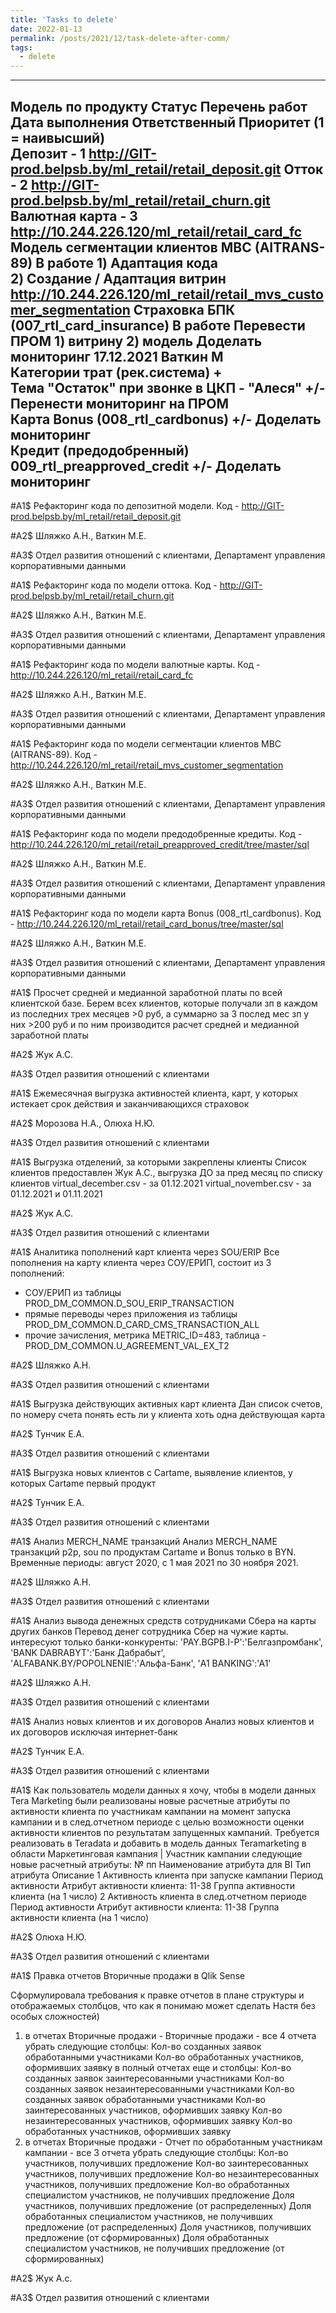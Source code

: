 ```yaml
---
title: 'Tasks to delete'
date: 2022-01-13
permalink: /posts/2021/12/task-delete-after-comm/
tags:
  - delete
---
```

----------------------------------------------
Модель по продукту	Статус	Перечень работ 	Дата выполнения	Ответственный	Приоритет (1 = наивысший)	
Депозит	-	 	 	 							1	 		http://GIT-prod.belpsb.by/ml_retail/retail_deposit.git
Отток	-	 	 	 							2			http://GIT-prod.belpsb.by/ml_retail/retail_churn.git
Валютная карта	-	 	 	 						3			http://10.244.226.120/ml_retail/retail_card_fc 
Модель сегментации клиентов MBC (AITRANS-89)	В работе	1) Адаптация кода				
						2) Создание / Адаптация витрин					http://10.244.226.120/ml_retail/retail_mvs_customer_segmentation 
Страховка БПК (007_rtl_card_insurance)	В работе	Перевести ПРОМ 
							1) витрину 
							2) модель
 				Доделать мониторинг	 17.12.2021	 Ваткин М		 
Категории трат (рек.система)		+	 	 	 		 
Тема "Остаток" при звонке в ЦКП - "Алеся"	+/-	 Перенести мониторинг на ПРОМ	 	 		 
Карта Bonus (008_rtl_cardbonus)	+/-	Доделать мониторинг	 	 		 
Кредит (предодобренный) 009_rtl_preapproved_credit	+/-	  Доделать мониторинг	 	 		 
----------------------------------------------


#A1$ Рефакторинг кода по депозитной модели. Код - http://GIT-prod.belpsb.by/ml_retail/retail_deposit.git

#A2$ Шляжко А.Н., Ваткин М.Е.

#A3$ Отдел развития отношений с клиентами, Департамент управления корпоративными данными


#A1$ Рефакторинг кода по модели оттока. Код - http://GIT-prod.belpsb.by/ml_retail/retail_churn.git

#A2$ Шляжко А.Н., Ваткин М.Е.

#A3$ Отдел развития отношений с клиентами, Департамент управления корпоративными данными

#A1$ Рефакторинг кода по модели валютные карты. Код - http://10.244.226.120/ml_retail/retail_card_fc

#A2$ Шляжко А.Н., Ваткин М.Е.

#A3$ Отдел развития отношений с клиентами, Департамент управления корпоративными данными

#A1$ Рефакторинг кода по модели сегментации клиентов MBC (AITRANS-89). Код - http://10.244.226.120/ml_retail/retail_mvs_customer_segmentation 

#A2$ Шляжко А.Н., Ваткин М.Е.

#A3$ Отдел развития отношений с клиентами, Департамент управления корпоративными данными


#A1$ Рефакторинг кода по модели предодобренные кредиты. Код - http://10.244.226.120/ml_retail/retail_preapproved_credit/tree/master/sql

#A2$ Шляжко А.Н., Ваткин М.Е.

#A3$ Отдел развития отношений с клиентами, Департамент управления корпоративными данными


#A1$ Рефакторинг кода по модели карта Bonus (008_rtl_cardbonus). Код - http://10.244.226.120/ml_retail/retail_card_bonus/tree/master/sql

#A2$ Шляжко А.Н., Ваткин М.Е.

#A3$ Отдел развития отношений с клиентами, Департамент управления корпоративными данными


#A1$ Просчет средней и медианной заработной платы по всей клиентской базе. 
Берем всех клиентов, которые получали зп в каждом из последних трех месяцев >0 руб, 
а суммарно за 3 послед мес зп у них >200 руб и по ним производится расчет средней и медианной заработной платы

#A2$ Жук А.С.

#A3$ Отдел развития отношений с клиентами

#A1$ Ежемесячная выгрузка активностей клиента, карт, у которых истекает срок действия и заканчивающихся страховок

#A2$ Морозова Н.А., Олюха Н.Ю.

#A3$ Отдел развития отношений с клиентами

#A1$ Выгрузка отделений, за которыми закреплены клиенты 
Список клиентов предоставлен Жук А.С., выгрузка ДО за пред месяц по списку клиентов
virtual_december.csv - за 01.12.2021
virtual_november.csv - за 01.12.2021 и 01.11.2021

#A2$ Жук А.С.

#A3$ Отдел развития отношений с клиентами


#A1$ Аналитика пополнений карт клиента через SOU/ERIP
Все пополнения на карту клиента через СОУ/ЕРИП, состоит из 3 пополнений:
- СОУ/ЕРИП из таблицы PROD_DM_COMMON.D_SOU_ERIP_TRANSACTION
- прямые переводы через приложения из таблицы PROD_DM_COMMON.D_CARD_CMS_TRANSACTION_ALL
- прочие зачисления, метрика METRIC_ID=483, таблица - PROD_DM_COMMON.U_AGREEMENT_VAL_EX_T2

#A2$ Шляжко А.Н.

#A3$ Отдел развития отношений с клиентами


#A1$ Выгрузка действующих активных карт клиента
Дан список счетов, по номеру счета понять есть ли у клиента хоть одна действующая карта

#A2$ Тунчик Е.А.

#A3$ Отдел развития отношений с клиентами

#A1$ Выгрузка новых клиентов с Cartame, выявление клиентов, у которых Cartame первый продукт

#A2$ Тунчик Е.А.

#A3$ Отдел развития отношений с клиентами

#A1$ Анализ MERCH_NAME транзакций
Анализ MERCH_NAME транзакций p2p, sou по продуктам Cartame и Bonus только в BYN. Временные периоды: август 2020, с 1 мая 2021 по 30 ноября 2021.

#A2$ Шляжко А.Н. 

#A3$ Отдел развития отношений с клиентами


#A1$ Анализ вывода денежных средств сотрудниками Сбера на карты других банков
Перевод денег сотрудника Сбер на чужие карты.
интересуют только банки-конкуренты:
'PAY.BGPB.I-P':'Белгазпромбанк',
    'BANK DABRABYT':'Банк Дабрабыт',
    'ALFABANK.BY/POPOLNENIE':'Альфа-Банк',
    'A1 BANKING':'A1'

#A2$ Шляжко А.Н. 

#A3$ Отдел развития отношений с клиентами


#A1$ Анализ новых клиентов и их договоров
Анализ новых клиентов и их договоров исключая интернет-банк

#A2$ Тунчик Е.А. 

#A3$ Отдел развития отношений с клиентами



#A1$ Как пользователь модели данных я хочу, чтобы в модели данных Tera Marketing были реализованы новые расчетные атрибуты по активности клиента по участникам кампании на момент запуска кампании и в след.отчетном периоде с целью возможности оценки активности клиентов по результатам запущенных кампаний.
Требуется реализовать в Teradata и добавить в модель данных Teramarketing в области Маркетинговая кампания | Участник кампании следующие новые расчетный атрибуты:
№
пп	Наименование атрибута для BI	Тип атрибута	Описание
1	Активность клиента при запуске кампании	Период активности	Атрибут активности клиента:
			11-38 Группа активности клиента (на 1 число)
2	Активность клиента в след.отчетном периоде	Период активности	Атрибут активности клиента:
			11-38 Группа активности клиента (на 1 число)

#A2$ Олюха Н.Ю. 

#A3$ Отдел развития отношений с клиентами


#A1$ Правка отчетов Вторичные продажи в Qlik Sense

Сформулировала требования к правке отчетов в плане структуры и отображаемых столбцов, что как я понимаю может сделать Настя без особых сложностей)
1. в отчетах Вторичные продажи - Вторичные продажи - все 4 отчета убрать следующие столбцы:
Кол-во созданных заявок обработанными участниками
Кол-во обработанных участников, оформивших заявку
в полный отчетах еще и столбцы:
Кол-во созданных заявок заинтересованными участниками
Кол-во созданных заявок незаинтересованными участниками
Кол-во созданных заявок обработанными участниками
Кол-во заинтересованных участников, оформивших заявку
Кол-во незаинтересованных участников, оформивших заявку
Кол-во обработанных участников, оформивших заявку
2. в отчетах Вторичные продажи - Отчет по обработанным участникам кампании - все 3 отчета убрать следующие столбцы:
Кол-во участников, получивших предложение
Кол-во заинтересованных участников, получивших предложение
Кол-во незаинтересованных участников, получивших предложение
Кол-во обработанных специалистом  участников, не получивших предложение
Доля участников, получивших предложение (от распределенных)
Доля обработанных специалистом  участников, не получивших предложение (от распределенных)
Доля участников, получивших предложение (от сформированных)
Доля обработанных специалистом  участников, не получивших предложение (от сформированных)

#A2$ Жук А.с.

#A3$ Отдел развития отношений с клиентами



